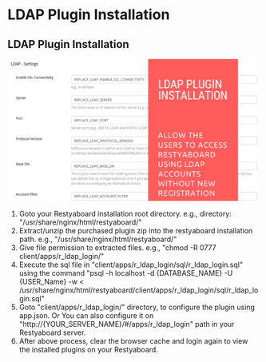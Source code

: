 # LDAP Plugin Installation

## LDAP Plugin Installation

[![How to configure ldap plugin](ldap_installation.png)](http://www.youtube.com/watch?v=g5SzFy4n4u4)

1.  Goto your Restyaboard installation root directory. e.g., directory: "/usr/share/nginx/html/restyaboard/"
2.  Extract/unzip the purchased plugin zip into the restyaboard installation path. e.g., "/usr/share/nginx/html/restyaboard/"
3.  Give file permission to extracted files. e.g., "chmod -R 0777 client/apps/r_ldap_login/"
4.  Execute the sql file in "client/apps/r_ldap_login/sql/r_ldap_login.sql" using the command "psql -h localhost -d {DATABASE_NAME} -U {USER_Name} -w < /usr/share/nginx/html/restyaboard/client/apps/r_ldap_login/sql/r_ldap_login.sql"
5.  Goto "client/apps/r_ldap_login/" directory, to configure the plugin using app.json. Or You can also configure it on "http://{YOUR\_SERVER\_NAME}/#/apps/r_ldap_login" path in your Restyaboard server.
6.  After above process, clear the browser cache and login again to view the installed plugins on your Restyaboard.